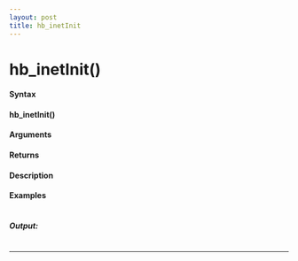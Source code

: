```yaml
---
layout: post
title: hb_inetInit
---
```


# hb_inetInit()


#### Syntax

#### hb_inetInit()

#### Arguments

#### Returns

#### Description

#### Examples

```

```

##### Output:

```

```

---